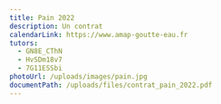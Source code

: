 ```yaml
---
title: Pain 2022
description: Un contrat
calendarLink: https://www.amap-goutte-eau.fr
tutors:
  - GN8E_CThN
  - HvSDm18v7
  - 7G11ESSbi
photoUrl: /uploads/images/pain.jpg
documentPath: /uploads/files/contrat_pain_2022.pdf
---
```

